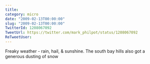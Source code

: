 ```yaml
---
title: 
category: micro
date: "2009-02-13T00:00:00"
slug: "2009-02-13T00:00:00"
TwitterId: 1208067092
TweetUrl: https://twitter.com/mark_philpot/status/1208067092
ReTweetUser: 
---
```


Freaky weather - rain, hail, & sunshine. The south bay hills also got a generous dusting of snow